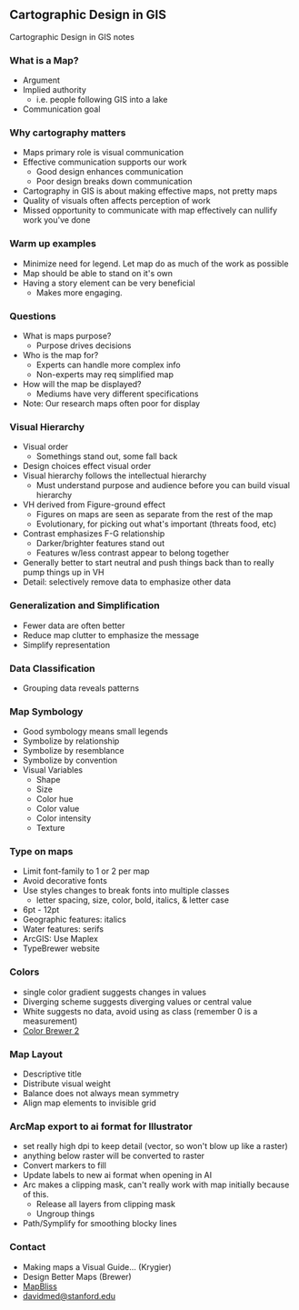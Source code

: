 ## Cartographic Design in GIS

Cartographic Design in GIS notes

### What is a Map?
* Argument
* Implied authority
    * i.e. people following GIS into a lake
* Communication goal

### Why cartography matters
* Maps primary role is visual communication
* Effective communication supports our work
    * Good design enhances communication
    * Poor design breaks down communication
* Cartography in GIS is about making effective maps, not pretty maps
* Quality of visuals often affects perception of work
* Missed opportunity to communicate with map effectively can nullify work you've done

### Warm up examples
* Minimize need for legend. Let map do as much of the work as possible
* Map should be able to stand on it's own
* Having a story element can be very beneficial
    * Makes more engaging.

### Questions
* What is maps purpose?
    * Purpose drives decisions
* Who is the map for?
    * Experts can handle more complex info
    * Non-experts may req simplified map
* How will the map be displayed?
    * Mediums have very different specifications
* Note: Our research maps often poor for display

### Visual Hierarchy
* Visual order
    * Somethings stand out, some fall back
* Design choices effect visual order
* Visual hierarchy follows the intellectual hierarchy
    * Must understand purpose and audience before you can build visual hierarchy
* VH derived from Figure-ground effect
    * Figures on maps are seen as separate from the rest of the map
    * Evolutionary, for picking out what's important (threats food, etc)
* Contrast emphasizes F-G relationship
    * Darker/brighter features stand out
    * Features w/less contrast appear to belong together
* Generally better to start neutral and push things back than to really pump things up in VH
* Detail: selectively remove data to emphasize other data

### Generalization and Simplification
* Fewer data are often better
* Reduce map clutter to emphasize the message
* Simplify representation

### Data Classification
* Grouping data reveals patterns

### Map Symbology
* Good symbology means small legends
* Symbolize by relationship
* Symbolize by resemblance
* Symbolize by convention
* Visual Variables
    * Shape
    * Size 
    * Color hue
    * Color value
    * Color intensity
    * Texture

### Type on maps
* Limit font-family to 1 or 2 per map
* Avoid decorative fonts
* Use styles changes to break fonts into multiple classes
    * letter spacing, size, color, bold, italics, & letter case
* 6pt - 12pt
* Geographic features: italics
* Water features: serifs
* ArcGIS: Use Maplex
* TypeBrewer website

### Colors
* single color gradient suggests changes in values
* Diverging scheme suggests diverging values or central value
* White suggests no data, avoid using as class (remember 0 is a measurement)
* [Color Brewer 2](http://colorbrewer2.org)

### Map Layout
* Descriptive title
* Distribute visual weight
* Balance does not always mean symmetry
* Align map elements to invisible grid

### ArcMap export to ai format for Illustrator
* set really high dpi to keep detail (vector, so won't blow up like a raster)
* anything below raster will be converted to raster
* Convert markers to fill
* Update labels to new ai format when opening in AI
* Arc makes a clipping mask, can't really work with map initially because of this.
    * Release all layers from clipping mask
    * Ungroup things
* Path/Symplify for smoothing blocky lines

### Contact
* Making maps a Visual Guide... (Krygier)
* Design Better Maps (Brewer)
* [MapBliss](http://mapbliss.com)
* davidmed@stanford.edu
